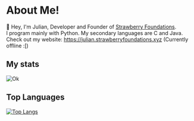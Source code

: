 # About Me!

👋 Hey, I'm Julian, Developer and Founder of [Strawberry Foundations](https://github.com/Strawberry-Foundations). <br>
I program mainly with Python. 
My secondary languages are C and Java.
Check out my website: https://julian.strawberryfoundations.xyz (Currently offline :[)

## My stats  
![Ok](https://github-readme-stats.vercel.app/api?username=Juliandev02&count_private=true&show_icons=true&theme=radical)

## Top Languages  
[![Top Langs](https://github-readme-stats.vercel.app/api/top-langs/?username=Juliandev02&langs_count=8&theme=radical)](https://github.com/anuraghazra/github-readme-stats)

